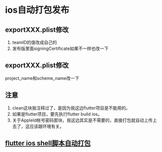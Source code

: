 # ios自动打包发布

## exportXXX.plist修改

1. teamID的值改成自己的
2. 发布版里面signingCertificate如果不一样也改一下

## exportXXX.plist修改

project_name和scheme_name改一下

## 注意

1. clean这块我注释过了，是因为我这边flutter项目是不能用的。
2. 如果是flutter项目，要先执行flutter build ios。
3. 关于AppleId帐号密码那块，我这边其实是不需要的，直接打包就自动上传上去了，这应该跟环境有关。

## [flutter ios shell脚本自动打包](https://blog.csdn.net/qq_30903139/article/details/107460211)
